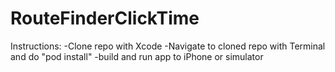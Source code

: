 # RouteFinderClickTime

Instructions:
-Clone repo with Xcode
-Navigate to cloned repo with Terminal and do "pod install"
-build and run app to iPhone or simulator
